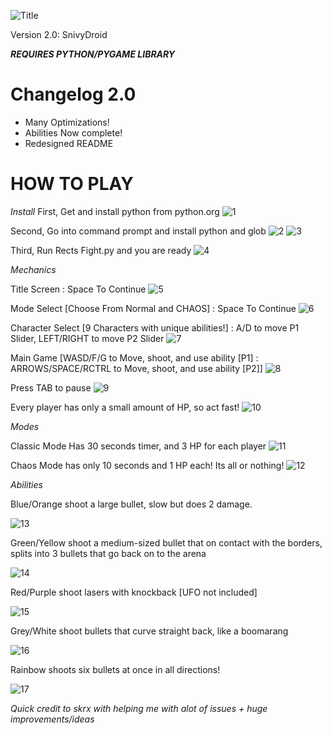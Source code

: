 ![Title](https://i.imgur.com/pvWhary.png) 

Version 2.0: SnivyDroid

***REQUIRES PYTHON/PYGAME LIBRARY***

# Changelog 2.0
- Many Optimizations!
- Abilities Now complete!
- Redesigned README
# HOW TO PLAY

*Install*
First, Get and install python from python.org
![1](https://i.imgur.com/Dy3sHw3.png)

Second, Go into command prompt and install python and glob
![2](https://i.imgur.com/8QTTkZ7.png)
![3](https://i.imgur.com/aG21YOt.png)

Third, Run Rects Fight.py and you are ready
![4](https://i.imgur.com/Ixv1vJf.png)

*Mechanics*

Title Screen : Space To Continue 
![5](https://i.imgur.com/uk1GMKk.png)

Mode Select [Choose From Normal and CHAOS] : Space To Continue
![6](https://i.imgur.com/yPTGWau.png)

Character Select [9 Characters with unique abilities!] : A/D to move P1 Slider, LEFT/RIGHT to move P2 Slider
![7](https://i.imgur.com/2OW69lV.png)

Main Game [WASD/F/G to Move, shoot, and use ability [P1] : ARROWS/SPACE/RCTRL to Move, shoot, and use ability [P2]]
![8](https://i.imgur.com/8RrBSpV.png)

Press TAB to pause
![9](https://i.imgur.com/cYFA7mn.png)

Every player has only a small amount of HP, so act fast!
![10](https://i.imgur.com/nUA0FRd.png)

*Modes*

Classic Mode Has 30 seconds timer, and 3 HP for each player
![11](https://i.imgur.com/v0KaTQS.png)

Chaos Mode has only 10 seconds and 1 HP each! Its all or nothing!
![12](https://i.imgur.com/ztXTsc2.png)

*Abilities*

Blue/Orange shoot a large bullet, slow but does 2 damage.

![13](https://i.imgur.com/x05BPM4.png)

Green/Yellow shoot a medium-sized bullet that on contact with the borders, splits into 3 bullets that go back on to the arena

![14](https://i.imgur.com/ieP1yTr.png)

Red/Purple shoot lasers with knockback [UFO not included]

![15](https://i.imgur.com/iOvKyR2.png)

Grey/White shoot bullets that curve straight back, like a boomarang

![16](https://i.imgur.com/Y8g7m2z.png)

Rainbow shoots six bullets at once in all directions!

![17](https://i.imgur.com/uQh88W4.png)

*Quick credit to skrx with helping me with alot of issues + huge improvements/ideas*
